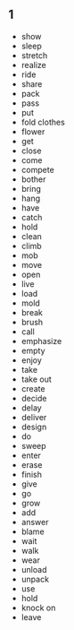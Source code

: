 ## 1
- show
- sleep
- stretch
- realize
- ride
- share
- pack
- pass
- put
- fold clothes
- flower
- get
- close
- come
- compete
- bother
- bring
- hang
- have
- catch
- hold
- clean
- climb
- mob
- move
- open
- live
- load
- mold
- break
- brush
- call
- emphasize
- empty
- enjoy
- take
- take out
- create
- decide
- delay
- deliver
- design
- do
- sweep
- enter
- erase
- finish
- give
- go
- grow
- add
- answer
- blame
- wait
- walk
- wear
- unload
- unpack
- use
- hold
- knock on
- leave
